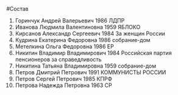 #Состав
1. Горинчук Андрей Валерьевич 1986 ЛДПР
2. Иванова Людмила Валентиновна 1959 ЯБЛОКО
3. Кирсанов Александр Сергеевич 1984 За женщин России
4. Кудрина Екатерина Федоровна 1986 собрание-дом
5. Метелкина Ольга Федоровна 1986 ЕР
6. Никитин Владимир Владимирович 1984 Российская партия пенсионеров за справедливость
7. Никитина Татьяна Владимировна 1959 собрание-дом
8. Петров Дмитрий Петрович 1991 КОММУНИСТЫ РОССИИ
9. Петров Сергей Петрович 1985 КПРФ
10. Петрова Надежда Петровна 1963 СР
